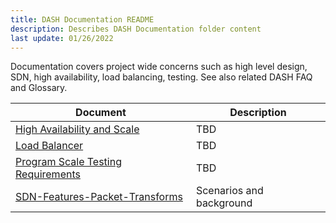 ```yaml
---
title: DASH Documentation README
description: Describes DASH Documentation folder content
last update: 01/26/2022
---
```


Documentation covers project wide concerns such as high level design, SDN, high availability, load balancing, testing. See also related DASH FAQ and Glossary. 


| Document | Description |
|----------|-------------|
| [High Availability and Scale](high-availability-and-scale.md) | TBD |
| [Load Balancer](load-balancer-v3.md) |TBD |
| [Program Scale Testing Requirements](program-scale-testing-requirements-draft.md) | TBD |
| [SDN-Features-Packet-Transforms](sdn-features-packet-transforms.md) | Scenarios and background |



